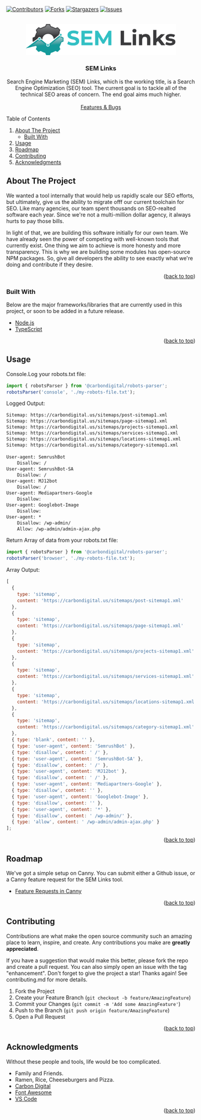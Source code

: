 <div id="top"></div>
<!-- PROJECT SHIELDS -->

[![Contributors][contributors-shield]][contributors-url]
[![Forks][forks-shield]][forks-url]
[![Stargazers][stars-shield]][stars-url]
[![Issues][issues-shield]][issues-url]

<!-- PROJECT LOGO -->
<br />
<div align="center">
  <a href="https://github.com/carbondigitalus/sem-links/">
    <img src="_repo/logo.png" alt="Logo" width="400" height="">
  </a>
  <h3 align="center">SEM Links</h3>
  <p align="center">
    Search Engine Marketing (SEM) Links, which is the working title, is a Search Engine Optimization (SEO) tool. The current goal is to tackle all of the technical SEO areas of concern. The end goal aims much higher.
    <br>
    <br>
    <a href="https://github.com/carbondigitalus/sem-links/issues" target="_blank">Features &amp; Bugs</a>
    <!-- ·
    <a href="https://fortembr.com/discord" target="_blank">Discord Community</a> -->
  </p>
</div>

<!-- TABLE OF CONTENTS -->
<aside>
  <summary>Table of Contents</summary>
  <ol>
    <li>
      <a href="#about-the-project">About The Project</a>
      <ul>
        <li><a href="#built-with">Built With</a></li>
      </ul>
    </li>
    <li><a href="#usage">Usage</a></li>
    <li><a href="#roadmap">Roadmap</a></li>
    <li><a href="#contributing">Contributing</a></li>
    <li><a href="#acknowledgments">Acknowledgments</a></li>
  </ol>
</aside>

<!-- ABOUT THE PROJECT -->

## About The Project

We wanted a tool internally that would help us rapidly scale our SEO efforts, but ultimately, give us the ability to migrate offf our current toolchain for SEO. Like many agencies, our team spent thousands on SEO-realted software each year. Since we're not a multi-million dollar agency, it always hurts to pay those bills.

In light of that, we are building this software initially for our own team. We have already seen the power of competing with well-known tools that currently exist. One thing we aim to achieve is more honesty and more transparency. This is why we are building some modules has open-source NPM packages. So, give all developers the ability to see exactly what we're doing and contribute if they desire.

<p align="right">(<a href="#top">back to top</a>)</p>

### Built With

Below are the major frameworks/libraries that are currently used in this project, or soon to be added in a future release.

- [Node.js](https://nodejs.org/)
- [TypeScript](https://typescript.com/)

<p align="right">(<a href="#top">back to top</a>)</p>

<!-- USAGE EXAMPLES -->

## Usage

Console.Log your robots.txt file:

```js
import { robotsParser } from '@carbondigital/robots-parser';
robotsParser('console', './my-robots-file.txt');
```

Logged Output:

```
Sitemap: https://carbondigital.us/sitemaps/post-sitemap1.xml
Sitemap: https://carbondigital.us/sitemaps/page-sitemap1.xml
Sitemap: https://carbondigital.us/sitemaps/projects-sitemap1.xml
Sitemap: https://carbondigital.us/sitemaps/services-sitemap1.xml
Sitemap: https://carbondigital.us/sitemaps/locations-sitemap1.xml
Sitemap: https://carbondigital.us/sitemaps/category-sitemap1.xml

User-agent: SemrushBot
    Disallow: /
User-agent: SemrushBot-SA
    Disallow: /
User-agent: MJ12bot
    Disallow: /
User-agent: Mediapartners-Google
    Disallow:
User-agent: Googlebot-Image
    Disallow:
User-agent: *
    Disallow: /wp-admin/
    Allow: /wp-admin/admin-ajax.php
```

Return Array of data from your robots.txt file:

```js
import { robotsParser } from '@carbondigital/robots-parser';
robotsParser('browser', './my-robots-file.txt');
```

Array Output:

```js
[
  {
    type: 'sitemap',
    content: 'https://carbondigital.us/sitemaps/post-sitemap1.xml'
  },
  {
    type: 'sitemap',
    content: 'https://carbondigital.us/sitemaps/page-sitemap1.xml'
  },
  {
    type: 'sitemap',
    content: 'https://carbondigital.us/sitemaps/projects-sitemap1.xml'
  },
  {
    type: 'sitemap',
    content: 'https://carbondigital.us/sitemaps/services-sitemap1.xml'
  },
  {
    type: 'sitemap',
    content: 'https://carbondigital.us/sitemaps/locations-sitemap1.xml'
  },
  {
    type: 'sitemap',
    content: 'https://carbondigital.us/sitemaps/category-sitemap1.xml'
  },
  { type: 'blank', content: '' },
  { type: 'user-agent', content: 'SemrushBot' },
  { type: 'disallow', content: ' /' },
  { type: 'user-agent', content: 'SemrushBot-SA' },
  { type: 'disallow', content: ' /' },
  { type: 'user-agent', content: 'MJ12bot' },
  { type: 'disallow', content: ' /' },
  { type: 'user-agent', content: 'Mediapartners-Google' },
  { type: 'disallow', content: '' },
  { type: 'user-agent', content: 'Googlebot-Image' },
  { type: 'disallow', content: '' },
  { type: 'user-agent', content: '*' },
  { type: 'disallow', content: ' /wp-admin/' },
  { type: 'allow', content: ' /wp-admin/admin-ajax.php' }
];
```

<!--
_For more examples, please refer to the [Documentation](https://example.com)_
-->

<p align="right">(<a href="#top">back to top</a>)</p>

<!-- ROADMAP -->

## Roadmap

We've got a simple setup on Canny. You can submit either a Github issue, or a Canny feature request for the SEM Links tool.

- [Feature Requests in Canny](https://semlinks.canny.io/semlinks)

<p align="right">(<a href="#top">back to top</a>)</p>

<!-- CONTRIBUTING -->

## Contributing

Contributions are what make the open source community such an amazing place to learn, inspire, and create. Any contributions you make are **greatly appreciated**.

If you have a suggestion that would make this better, please fork the repo and create a pull request. You can also simply open an issue with the tag "enhancement".
Don't forget to give the project a star! Thanks again! See contributing.md for more details.

1. Fork the Project
2. Create your Feature Branch (`git checkout -b feature/AmazingFeature`)
3. Commit your Changes (`git commit -m 'Add some AmazingFeature'`)
4. Push to the Branch (`git push origin feature/AmazingFeature`)
5. Open a Pull Request

<p align="right">(<a href="#top">back to top</a>)</p>

<!-- ACKNOWLEDGMENTS -->

## Acknowledgments

Without these people and tools, life would be too complicated.

- Family and Friends.
- Ramen, Rice, Cheeseburgers and Pizza.
- [Carbon Digital](https://carbondigital.us)
- [Font Awesome](https://fontawesome.com)
- [VS Code](https://code.visualstudio.com/)

<p align="right">(<a href="#top">back to top</a>)</p>

<!-- MARKDOWN LINKS & IMAGES -->
<!-- https://www.markdownguide.org/basic-syntax/#reference-style-links -->

[contributors-shield]: https://img.shields.io/github/contributors/carbondigitalus/sem-links.svg?style=for-the-badge
[contributors-url]: https://github.com/carbondigitalus/sem-links/graphs/contributors
[forks-shield]: https://img.shields.io/github/forks/carbondigitalus/sem-links.svg?style=for-the-badge
[forks-url]: https://github.com/carbondigitalus/sem-links/network/members
[stars-shield]: https://img.shields.io/github/stars/carbondigitalus/sem-links.svg?style=for-the-badge
[stars-url]: https://github.com/carbondigitalus/sem-links/stargazers
[issues-shield]: https://img.shields.io/github/issues/carbondigitalus/sem-links.svg?style=for-the-badge
[issues-url]: https://github.com/carbondigitalus/sem-links/issues
[license-shield]: https://img.shields.io/github/license/carbondigitalus/sem-links.svg?style=for-the-badge
[license-url]: https://github.com/carbondigitalus/sem-links/blob/master/license.md
